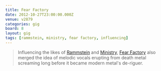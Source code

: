 ```yaml
---
title: Fear Factory
date: 2012-10-27T23:00:00.000Z
venue: v2879
categories: gig
board: 8
layout: gig
tags: [rammstein, ministry, fear factory, influencing]
---
```

<blockquote>Influencing the likes of <a href="/wiki/rammstein">Rammstein</a> and <a href="/wiki/ministry">Ministry</a>, <a href="/wiki/fear+factory">Fear Factory</a> also merged the idea of melodic vocals erupting from death metal screaming long before it became modern metal's de-riguer.</blockquote>